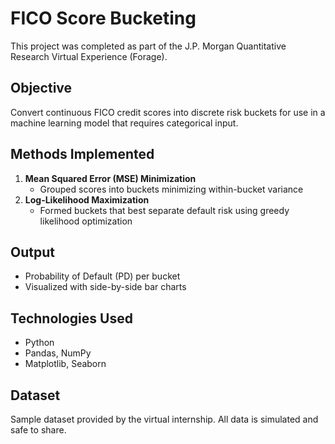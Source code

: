 # FICO Score Bucketing

This project was completed as part of the J.P. Morgan Quantitative Research Virtual Experience (Forage).

## Objective
Convert continuous FICO credit scores into discrete risk buckets for use in a machine learning model that requires categorical input.

## Methods Implemented
1. **Mean Squared Error (MSE) Minimization**
   - Grouped scores into buckets minimizing within-bucket variance
2. **Log-Likelihood Maximization**
   - Formed buckets that best separate default risk using greedy likelihood optimization

##  Output
- Probability of Default (PD) per bucket
- Visualized with side-by-side bar charts

## Technologies Used
- Python
- Pandas, NumPy
- Matplotlib, Seaborn

## Dataset
Sample dataset provided by the virtual internship. All data is simulated and safe to share.
